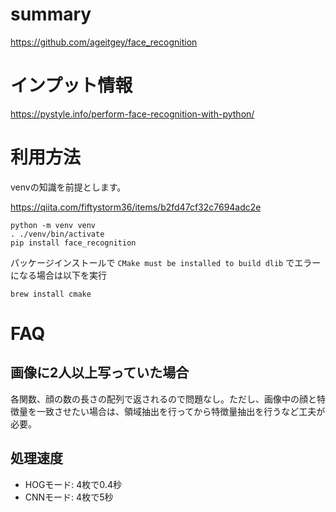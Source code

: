 
# summary

https://github.com/ageitgey/face_recognition

# インプット情報

https://pystyle.info/perform-face-recognition-with-python/


# 利用方法

venvの知識を前提とします。

https://qiita.com/fiftystorm36/items/b2fd47cf32c7694adc2e

```
python -m venv venv
. ./venv/bin/activate
pip install face_recognition
```

パッケージインストールで `CMake must be installed to build dlib` でエラーになる場合は以下を実行

```
brew install cmake
```

# FAQ
## 画像に2人以上写っていた場合

各関数、顔の数の長さの配列で返されるので問題なし。ただし、画像中の顔と特徴量を一致させたい場合は、領域抽出を行ってから特徴量抽出を行うなど工夫が必要。

## 処理速度

 - HOGモード: 4枚で0.4秒
 - CNNモード: 4枚で5秒
